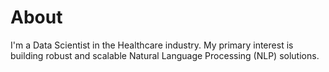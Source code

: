 # About

I'm a Data Scientist in the Healthcare industry. My primary interest is building robust and scalable Natural Language Processing (NLP) solutions.
